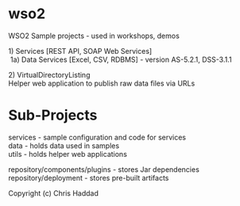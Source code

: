 wso2
====

WSO2 Sample projects - used in workshops, demos
<P/>
1) Services   [REST API, SOAP Web Services] <br/>
&nbsp;1a) Data Services [Excel, CSV, RDBMS]   - version AS-5.2.1, DSS-3.1.1

<P/>
2) VirtualDirectoryListing<br/>
Helper web application to publish raw data files via URLs




<H1>Sub-Projects</H1>

services - sample configuration and code for services<br/>
data -  holds data used in samples<br/>
utils - holds helper web applications<br/>
<P/>
repository/components/plugins - stores Jar dependencies<br/>
repository/deployment - stores pre-built artifacts <br/>

<P/>
Copyright (c) Chris Haddad 
   
   




